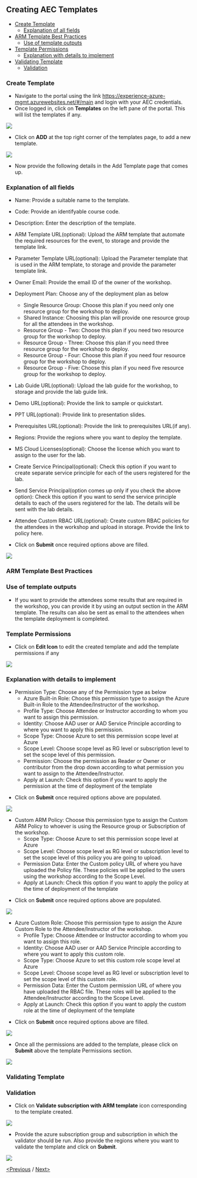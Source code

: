 ## Creating AEC Templates
  * [Create Template](#create-template)
    * [Explanation of all fields](#explanation-of-all-fields)
  * [ARM Template Best Practices](#arm-template-best-practices)
    * [Use of template outputs](#use-of-template-outputs)
  * [Template Permissions](#template-permissions)
    * [Explanation with details to implement](#explanation-with-details-to-implement)
  * [Validating Template](#validating-template)
    * [Validation](#validation)
    
 ### Create Template
- Navigate to the portal using the link https://experience-azure-mgmt.azurewebsites.net/#/main and login with your AEC credentials.  
- Once logged in, click on **Templates** on the left pane of the portal. This will list the templates if any.  

<img src="/Images/templates.png"/>

- Click on **ADD** at the top right corner of the templates page, to add a new template.  

<img src="/Images/add_template.png"/>

- Now provide the following details in the Add Template page that comes up.  
### Explanation of all fields
* Name: Provide a suitable name to the template.
* Code: Provide an identifyable course code.
* Description: Enter the description of the template.  
* ARM Template URL(optional): Upload the ARM template that automate the required resources for the event, to storage and provide the template link.  
* Parameter Template URL(optional): Upload the Parameter template that is used in the ARM template, to storage and provide the parameter template link.  
* Owner Email: Provide the email ID of the owner of the workshop.  
* Deployment Plan: Choose any of the deployment plan as below
  * Single Resource Group: Choose this plan if you need only one resource group for the workshop to deploy.
  * Shared Instance: Choosing this plan will provide one resource group for all the attendees in the workshop.
  * Resource Group - Two: Choose this plan if you need two resource group for the workshop to deploy.
  * Resource Group - Three: Choose this plan if you need three resource group for the workshop to deploy.
  * Resource Group - Four: Choose this plan if you need four resource group for the workshop to deploy.   
  * Resource Group - Five: Choose this plan if you need five resource group for the workshop to deploy.

* Lab Guide URL(optional): Upload the lab guide for the workshop, to storage and provide the lab guide link. 
* Demo URL(optional): Provide the link to sample or quickstart.  
* PPT URL(optional): Provide link to presentation slides.  
* Prerequisites URL(optional): Provide the link to prerequisites URL(if any).  
* Regions: Provide the regions where you want to deploy the template.
* MS Cloud Licenses(optional): Choose the license which you want to assign to the user for the lab.
* Create Service Principal(optional): Check this option if you want to create separate service principle for each of the users registered for the lab.
* Send Service Principal(option comes up only if you check the above option): Check this option if you want to send the service principle details to each of the users registered for the lab. The details will be sent with the lab details.
* Attendee Custom RBAC URL(optional): Create custom RBAC policies for the attendees in the workshop and upload in storage. Provide the link to policy here. 

- Click on **Submit** once required options above are filled.

<img src="/Images/add_template_details.png"/>

### ARM Template Best Practices
### Use of template outputs
- If you want to provide the attendees some results that are required in the workshop, you can provide it by using an output section in the ARM template. The results can also be sent as email to the attendees when the template deployment is completed.  

### Template Permissions

- Click on **Edit Icon** to edit the created template and add the template permissions if any

<img src="/Images/Template_Edit.png"/>

### Explanation with details to implement 
* Permission Type: Choose any of the Permission type as below
  * Azure Built-in Role: Choose this permission type to assign the Azure Built-in Role to the Attendee/Instructor of the workshop.
   * Profile Type: Choose Attendee or Instructor according to whom you want to assign this permission.
   * Identity: Choose AAD user or AAD Service Principle according to where you want to apply this permission.
   * Scope Type: Choose Azure to set this permission scope level at Azure
   * Scope Level: Choose scope level as RG level or subscription level to set the scope level of this permission.
   * Permission: Choose the permission as Reader or Owner or contributor from the drop down according to what permission you want to assign to the Attendee/Instructor.
   * Apply at Launch: Check this option if you want to apply the permission at the time of deployment of the template

- Click on **Submit** once required options above are populated.
 
<img src="/Images/Azure_built-in_role.png"/>

 * Custom ARM Policy: Choose this permission type to assign the Custom ARM Policy to whoever is using the Resource group or Subscription of the workshop.
   * Scope Type: Choose Azure to set this permission scope level at Azure
   * Scope Level: Choose scope level as RG level or subscription level to set the scope level of this policy you are going to upload.
   * Permission Data: Enter the Custom policy URL of where you have uploaded the Policy file. These policies will be applied to the users using the workshop according to the Scope Level.
   * Apply at Launch: Check this option if you want to apply the policy at the time of deployment of the template

- Click on **Submit** once required options above are populated.
 
<img src="/Images/Custom_policy.png"/>

* Azure Custom Role: Choose this permission type to assign the Azure Custom Role to the Attendee/Instructor of the workshop.
  * Profile Type: Choose Attendee or Instructor according to whom you want to assign this role.
  * Identity: Choose AAD user or AAD Service Principle according to where you want to apply this custom role.
  * Scope Type: Choose Azure to set this custom role scope level at Azure
  * Scope Level: Choose scope level as RG level or subscription level to set the scope level of this custom role.
  * Permission Data: Enter the Custom permission URL of where you have uploaded the RBAC file. These roles will be applied to the Attendee/Instructor according to the Scope Level.
  * Apply at Launch: Check this option if you want to apply the custom role at the time of deployment of the template

- Click on **Submit** once required options above are filled.
 
<img src="/Images/custom_role.png"/>

- Once all the permissions are added to the template, please click on **Submit** above the template Permissions section.  

<img src="/Images/permissions_template.png"/>

### Validating Template
### Validation
- Click on **Validate subscription with ARM template** icon corresponding to the template created.  

<img src="/Images/Template_validate.png"/>

- Provide the azure subscription group and subscription in which the validator should be run. Also provide the regions where you want to validate the template and click on **Submit**.  

<img src="/Images/validation_details.png"/>

[<Previous](https://github.com/Suraj2093/Azure-Experience-Centre/blob/master/docs/Getting%20Started.md) /
[Next>](https://github.com/Suraj2093/Azure-Experience-Centre/blob/master/docs/Creating-and-Managing-ODL%E2%80%99s.md)



